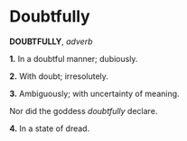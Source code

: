 # Doubtfully

**DOUBTFULLY**, _adverb_

**1.** In a doubtful manner; dubiously.

**2.** With doubt; irresolutely.

**3.** Ambiguously; with uncertainty of meaning.

Nor did the goddess _doubtfully_ declare.

**4.** In a state of dread.